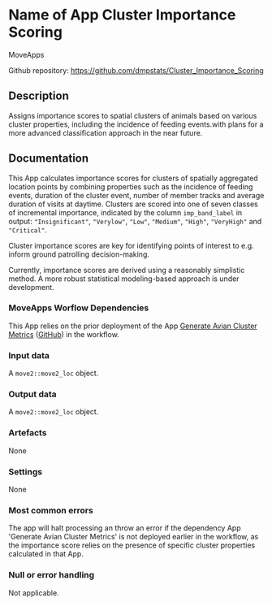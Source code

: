 # Name of App Cluster Importance Scoring

MoveApps

Github repository: https://github.com/dmpstats/Cluster_Importance_Scoring


## Description

Assigns importance scores to spatial clusters of animals based on various cluster properties, including the incidence of feeding events.with plans for a more advanced classification approach in the near future.


## Documentation

This App calculates importance scores for clusters of spatially aggregated location points by combining properties such as the incidence of feeding events, duration of the cluster event, number of member tracks and average duration of visits at daytime. Clusters are scored into one of seven classes of incremental importance, indicated by the column `imp_band_label` in output: `"Insignificant"`, `"Verylow"`, `"Low"`, `"Medium"`, `"High"`, `"VeryHigh"` and  `"Critical"`.

Cluster importance scores are key for identifying points of interest to e.g. inform ground patrolling decision-making. 

Currently, importance scores are derived using a reasonably simplistic method. A more robust statistical modeling-based approach is under development.



### MoveApps Worflow Dependencies

This App relies on the prior deployment of the App [Generate Avian Cluster Metrics](https://www.moveapps.org/apps/browser/966534a5-e9d4-4431-bda0-5157bd070fff)
([GitHub](https://github.com/dmpstats/Cluster_Importance_Scoring)) in the workflow.


### Input data

A `move2::move2_loc` object.

### Output data

A `move2::move2_loc` object.


### Artefacts

None

### Settings 

None

### Most common errors

The app will halt processing an throw an error if the dependency App 'Generate Avian Cluster Metrics' is not deployed earlier in the workflow, as the importance score relies on the presence of specific cluster properties calculated in that App.


### Null or error handling

Not applicable.